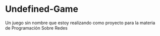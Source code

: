 # Undefined-Game
Un juego sin nombre que estoy realizando como proyecto para la materia de Programación Sobre Redes
